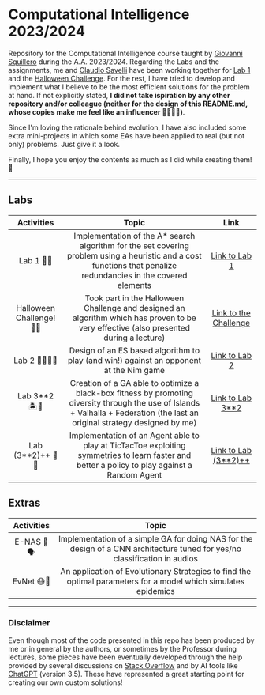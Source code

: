 # Computational Intelligence 2023/2024

Repository for the Computational Intelligence course taught by [Giovanni Squillero](https://github.com/squillero) during the A.A. 2023/2024. Regarding the Labs and the assignments, me and [Claudio Savelli](https://github.com/ClaudioSavelli) have been working together for [Lab 1](https://github.com/Mattizza/Computational_Intelligence_2023-2024/tree/main/Lab_1) and the [Halloween Challenge](https://github.com/Mattizza/Computational_Intelligence_2023-2024/tree/main/Halloween_Challenge). For the rest, I have tried to develop and implement what I believe to be the most efficient solutions for the problem at hand. If not explicitly stated, **I did not take ispiration by any other repository and/or colleague (neither for the design of this README.md, whose copies make me feel like an influencer 🤦🏻‍♂💅)**.

Since I'm loving the rationale behind evolution, I have also included some extra mini-projects in which some EAs have been applied to real (but not only) problems. Just give it a look.

Finally, I hope you enjoy the contents as much as I did while creating them! 🤗

---

## Labs

| Activities                 | Topic                                                                                                                                                                               | Link                                                                                                                    |
|:--------------------------:|:-----------------------------------------------------------------------------------------------------------------------------------------------------------------------------------:|:-----------------------------------------------------------------------------------------------------------------------:|
| Lab 1 🌟🐾                  | Implementation of the A* search algorithm for the set covering problem using a heuristic and a cost functions that penalize redundancies in the covered elements                    | [Link to Lab 1](https://github.com/Mattizza/Computational_Intelligence_2023-2024/tree/main/Lab_1)                       |
| Halloween Challenge! 🎃🦇   | Took part in the Halloween Challenge and designed an algorithm which has proven to be very effective (also presented during a lecture)                                              | [Link to the Challenge](https://github.com/Mattizza/Computational_Intelligence_2023-2024/tree/main/Halloween_Challenge) |
| Lab 2 🧙🏼‍♂️✨                  | Design of an ES based algorithm to play (and win!) against an opponent at the Nim game                                                                                              | [Link to Lab 2](https://github.com/Mattizza/Computational_Intelligence_2023-2024/tree/main/Lab_2)                       |
| Lab 3**2 🏝️🧬               | Creation of a GA able to optimize a black-box fitness by promoting diversity through the use of Islands + Valhalla + Federation (the last an original strategy designed by me) | [Link to Lab 3**2](https://github.com/Mattizza/Computational_Intelligence_2023-2024/tree/main/Lab_3**2)                 |
| Lab (3**2)++ 🤖🎲           | Implementation of an Agent able to play at TicTacToe exploiting symmetries to learn faster and better a policy to play against a Random Agent                                       | [Link to Lab (3**2)++](https://github.com/Mattizza/Computational_Intelligence_2023-2024/tree/main/Lab_(3**2)++)                 |                                                                                                                     |

## Extras

| Activities                 | Topic                                                                                                                                                                               |
|:--------------------------:|:-----------------------------------------------------------------------------------------------------------------------------------------------------------------------------------:|
| E-NAS 🧐🗣️                  | Implementation of a simple GA for doing NAS for the design of a CNN architecture tuned for yes/no classification in audios                                                                                                                                                                                    |
| EvNet 😷🦠                   | An application of Evolutionary Strategies to find the optimal parameters for a model which simulates epidemics                                                                                                                                                                                               |

---

### Disclaimer

Even though most of the code presented in this repo has been produced by me or in general by the authors, or sometimes by the Professor during lectures, some pieces have been eventually developed through the help provided by several discussions on [Stack Overflow](https://stackoverflow.com/) and by AI tools like [ChatGPT](https://chat.openai.com/) (version 3.5). These have represented a great starting point for creating our own custom solutions!
